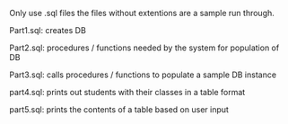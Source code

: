 Only use .sql files the files without extentions are a sample run through.

Part1.sql: creates DB

Part2.sql: procedures / functions needed by the system for population of DB

Part3.sql: calls procedures / functions to populate a sample DB instance

part4.sql: prints out students with their classes in a table format

part5.sql: prints the contents of a table based on user input

